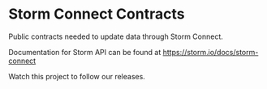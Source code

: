 # Storm Connect Contracts
Public contracts needed to update data through Storm Connect.

Documentation for Storm API can be found at https://storm.io/docs/storm-connect

Watch this project to follow our releases.